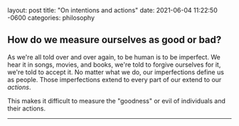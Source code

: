 layout: post
title:  "On intentions and actions"
date:   2021-06-04 11:22:50 -0600
categories: philosophy

## How do we measure ourselves as good or bad?

As we're all told over and over again, to be human is to be imperfect. We hear it in songs, movies, and books, we're told to forgive ourselves for it, we're told to accept it. No matter what we do, our imperfections define us as people. Those imperfections extend to every part of our  extend to our _actions_.


This makes it difficult to measure the "goodness" or evil of individuals and their actions.



---
